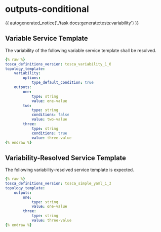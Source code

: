 # outputs-conditional

{{ autogenerated_notice('./task docs:generate:tests:variability') }}


## Variable Service Template

The variability of the following variable service template shall be resolved.

```yaml linenums="1"
{% raw %}
tosca_definitions_version: tosca_variability_1_0
topology_template:
    variability:
        options:
            type_default_condition: true
    outputs:
        one:
            type: string
            value: one-value
        two:
            type: string
            conditions: false
            value: two-value
        three:
            type: string
            conditions: true
            value: three-value
{% endraw %}
```




## Variability-Resolved Service Template

The following variability-resolved service template is expected.

```yaml linenums="1"
{% raw %}
tosca_definitions_version: tosca_simple_yaml_1_3
topology_template:
    outputs:
        one:
            type: string
            value: one-value
        three:
            type: string
            value: three-value
{% endraw %}
```

